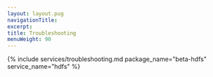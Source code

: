 ```yaml
---
layout: layout.pug
navigationTitle:
excerpt:
title: Troubleshooting
menuWeight: 90
---
```


{% include services/troubleshooting.md
    package_name="beta-hdfs"
    service_name="hdfs" %}
